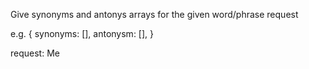 Give synonyms and antonys arrays for the given word/phrase request

e.g. {
    synonyms: [],
    antonysm: [],
}

request: Me

